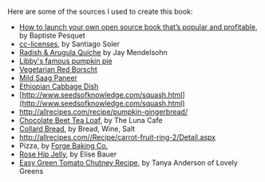 Here are some of the sources I used to create this book:

* [How to launch your own open source book that’s popular and profitable](https://www.freecodecamp.org/news/taking-off-the-successful-launch-of-an-open-source-book-7553a2262898/), by Baptiste Pesquet
* [cc-licenses](https://github.com/santisoler/cc-licenses), by Santiago Soler
* [Radish & Arugula Quiche](http://www.stargazerhollow.com/recipes/radish-arugula-quiche-recipe-of-the-week/) by Jay Mendelsohn
* [Libby's famous pumpkin pie](https://www.verybestbaking.com/libbys/recipes/libby-s-famous-pumpkin-pie/)
* [Vegetarian Red Borscht](https://cooking.nytimes.com/recipes/1019972-vegetarian-red-borscht)
* [Mild Saag Paneer](http://allrecipes.com/recipe/authentic-saag-paneer/)
* [Ethiopian Cabbage Dish](http://allrecipes.com/recipe/ethiopian-cabbage-dish/)
* [http://www.seedsofknowledge.com/squash.html](http://www.seedsofknowledge.com/squash.html)
* http://allrecipes.com/recipe/pumpkin-gingerbread/
* [Chocolate Beet Tea Loaf](https://thelunacafe.com/heavenly-chocolate-beet-tea-loaf/), by The Luna Cafe
* [Collard Bread](https://breadwinesalt.blogspot.com/2010/09/collard-bread.html), by Bread, Wine, Salt
* http://allrecipes.com//Recipe/carrot-fruit-ring-2/Detail.aspx
* Pizza, by [Forge Baking Co.](https://www.forgebakingco.com/)
* [Rose Hip Jelly](https://www.simplyrecipes.com/recipes/rose_hip_jelly/), by Elise Bauer
* [Easy Green Tomato Chutney Recipe](https://lovelygreens.com/spicy-green-tomato-chutney/), by Tanya Anderson of Lovely Greens
